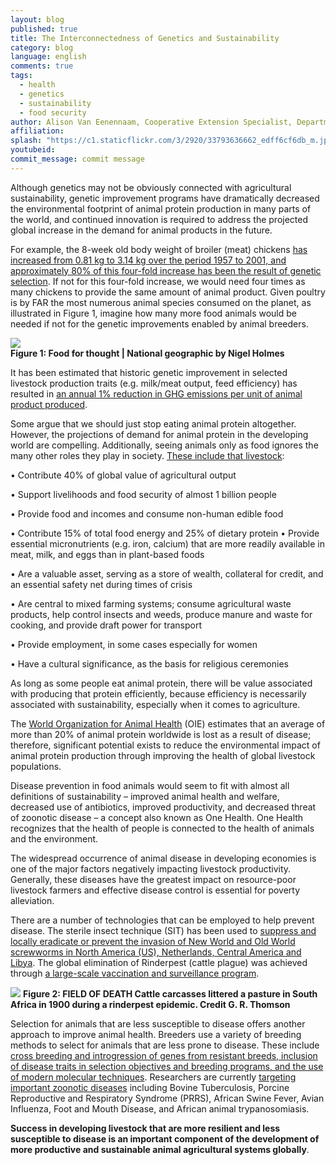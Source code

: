 ```yaml
---
layout: blog
published: true
title: The Interconnectedness of Genetics and Sustainability
category: blog
language: english
comments: true
tags: 
  - health
  - genetics
  - sustainability
  - food security
author: Alison Van Eenennaam, Cooperative Extension Specialist, Department of Animal Science, University of California, Davis
affiliation: 
splash: "https://c1.staticflickr.com/3/2920/33793636662_edff6cf6db_m.jpg"
youtubeid: 
commit_message: commit message
---
```

Although genetics may not be obviously connected with agricultural sustainability, genetic improvement programs have dramatically decreased the environmental footprint of animal protein production in many parts of the world, and continued innovation is required to address the projected global increase in the demand for animal products in the future. <!-- more --> 




For example, the 8-week old body weight of broiler (meat) chickens [has increased from 0.81 kg to 3.14 kg over the period 1957 to 2001, and approximately 80% of this four-fold increase has been the result of genetic selection](https://www.ncbi.nlm.nih.gov/pubmed/14601725). If not for this four-fold increase, we would need four times as many chickens to provide the same amount of animal product. Given poultry is by FAR the most numerous animal species consumed on the planet, as illustrated in Figure 1, imagine how many more food animals would be needed if not for the genetic improvements enabled by animal breeders. 




![](https://c1.staticflickr.com/3/2840/33085158614_aa35259c72_n.jpg)  
**Figure 1: Food for thought | National geographic by Nigel Holmes**




It has been estimated that historic genetic improvement in selected livestock production traits (e.g. milk/meat output, feed efficiency) has resulted in [an annual 1% reduction in GHG emissions per unit of animal product produced](https://www.ncbi.nlm.nih.gov/pubmed/22443938). 




Some argue that we should just stop eating animal protein altogether. However, the projections of demand for animal protein in the developing world are compelling. Additionally, seeing animals only as food ignores the many other roles they play in society. [These include that livestock](http://www.cornellpress.cornell.edu/book/?GCOI=80140100695530):




•	Contribute 40% of global value of agricultural output

•	Support livelihoods and food security of almost 1 billion people

•	Provide food and incomes and consume non-human edible food

•	Contribute 15% of total food energy and 25% of dietary protein
•	Provide essential micronutrients (e.g. iron, calcium) that are more readily available in meat, milk, and eggs than in plant-based foods

•	Are a valuable asset, serving as a store of wealth, collateral for credit, and an essential safety net during times of crisis

•	Are central to mixed farming systems; consume agricultural waste products, help control insects and weeds, produce manure and waste for cooking, and provide draft power for transport

•	Provide employment, in some cases especially for women 

•	Have a cultural significance, as the basis for religious ceremonies

 


As long as some people eat animal protein, there will be value associated with producing that protein efficiently, because efficiency is necessarily associated with sustainability, especially when it comes to agriculture.




The [World Organization for Animal Health](http://www.oie.int/for-the-media/editorials/detail/article/feeding-the-world-better-by-controlling-animal-diseases/) (OIE) estimates that an average of more than 20% of animal protein worldwide is lost as a result of disease; therefore, significant potential exists to reduce the environmental impact of animal protein production through improving the health of global livestock populations.




Disease prevention in food animals would seem to fit with almost all definitions of sustainability – improved animal health and welfare, decreased use of antibiotics, improved productivity, and decreased threat of zoonotic disease – a concept also known as One Health. One Health recognizes that the health of people is connected to the health of animals and the environment.  




The widespread occurrence of animal disease in developing economies is one of the major factors negatively impacting livestock productivity. Generally, these diseases have the greatest impact on resource-poor livestock farmers and effective disease control is essential for poverty alleviation. 




There are a number of technologies that can be employed to help prevent disease. The sterile insect technique (SIT) has been used to [suppress and locally eradicate or prevent the invasion of New World and Old World screwworms in North America (US), Netherlands, Central America and Libya]( https://link.springer.com/chapter/10.1007%2F1-4020-4051-2_24). The global elimination of Rinderpest (cattle plague) was achieved through [a large-scale vaccination and surveillance program](https://www.ncbi.nlm.nih.gov/pubmed/21783268). 




   
![](https://c1.staticflickr.com/3/2856/33085164144_9a57db9e2f_z.jpg) 
**Figure 2: FIELD OF DEATH Cattle carcasses littered a pasture in South Africa in 1900 during a rinderpest epidemic. Credit G. R. Thomson**


Selection for animals that are less susceptible to disease offers another approach to improve animal health. Breeders use a variety of breeding methods to select for animals that are less prone to disease. These include [cross breeding and introgression of genes from resistant breeds, inclusion of disease traits in selection objectives and breeding programs, and the use of modern molecular techniques](https://agricultureandfoodsecurity.biomedcentral.com/articles/10.1186/s40066-015-0043-3). Researchers are currently [targeting important zoonotic diseases](https://www.ncbi.nlm.nih.gov/pubmed/27835795) including Bovine Tuberculosis, Porcine Reproductive and Respiratory Syndrome (PRRS), African Swine Fever, Avian Influenza, Foot and Mouth Disease, and African animal trypanosomiasis.



**Success in developing livestock that are more resilient and less susceptible to disease is an important component of the development of more productive and sustainable animal agricultural systems globally**.